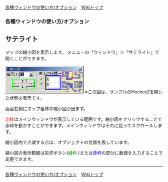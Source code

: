 
[各種ウィンドウの使い方/オプション](./wnd-use-opt)&emsp;[Wikiトップ](./)

<title>各種ウィンドウの使い方/オプション - サテライト</title>

### 各種ウィンドウの使い方/オプション
## サテライト


マップの縮小図を表示します。 メニューの「ウィンドウ」＞「サテライト」で開くことができます。


![sate.png](./img/sate.png) ※この図は、サンプルのHockey2を開いた状態の表示です。

画面右側にマップ全体の縮小図が出ます。

<span style="color: #f00">赤枠</span>はメインウィンドウが表示している範囲です。縮小図をクリックすることで赤枠を動かすことができます。メインウィンドウはそれに従ってスクロールします。

縮小図内で点滅する点は、オブジェクトの位置を表しています。

縮小図の表示範囲は矢印ボタン(<span style="color: #080">緑枠</span> )または<span style="color: #00f">青枠</span>の部分に数値を入力することで変更できます。



***

[各種ウィンドウの使い方/オプション](./wnd-use-opt)&emsp;[Wikiトップ](./)

